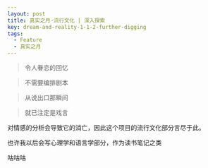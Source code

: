 ```yaml
---
layout: post
title: 真实之月·流行文化 | 深入探索
key: dream-and-reality-1-1-2-further-digging
tags:
  - Feature
  - 真实之月
---
```


>令人眷恋的回忆

>不需要编排剧本

>从说出口那瞬间

>就已注定是戏言

<!--more-->

对情感的分析会导致它的消亡，因此这个项目的流行文化部分言尽于此。

也许我以后会写心理学和语言学部分，作为读书笔记之类

咕咕咕